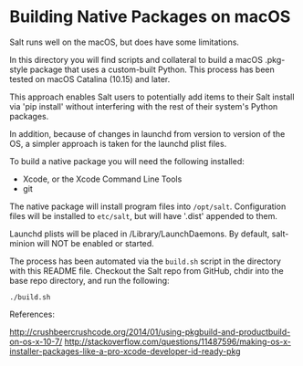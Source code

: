 Building Native Packages on macOS
=================================

Salt runs well on the macOS, but does have some limitations.

In this directory you will find scripts and collateral to build a macOS
.pkg-style package that uses a custom-built Python.  This process has been
tested on macOS Catalina (10.15) and later.

This approach enables Salt users to potentially add items to their Salt install
via 'pip install' without interfering with the rest of their system's Python
packages.

In addition, because of changes in launchd from version to version of the OS, a
simpler approach is taken for the launchd plist files.

To build a native package you will need the following installed:

- Xcode, or the Xcode Command Line Tools
- git

The native package will install program files into ``/opt/salt``. Configuration
files will be installed to ``etc/salt``, but will have '.dist' appended to
them.

Launchd plists will be placed in /Library/LaunchDaemons. By default, salt-minion
will NOT be enabled or started.

The process has been automated via the ``build.sh`` script in the directory with
this README file.  Checkout the Salt repo from GitHub, chdir into the base repo
directory, and run the following:

    ./build.sh


References:

http://crushbeercrushcode.org/2014/01/using-pkgbuild-and-productbuild-on-os-x-10-7/
http://stackoverflow.com/questions/11487596/making-os-x-installer-packages-like-a-pro-xcode-developer-id-ready-pkg
